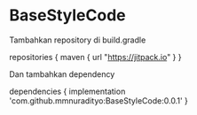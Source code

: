 # BaseStyleCode

Tambahkan repository di build.gradle


repositories {
    maven { 
    	url "https://jitpack.io"
    }
}


Dan tambahkan dependency


dependencies {
    implementation 'com.github.mmnuradityo:BaseStyleCode:0.0.1'
}
